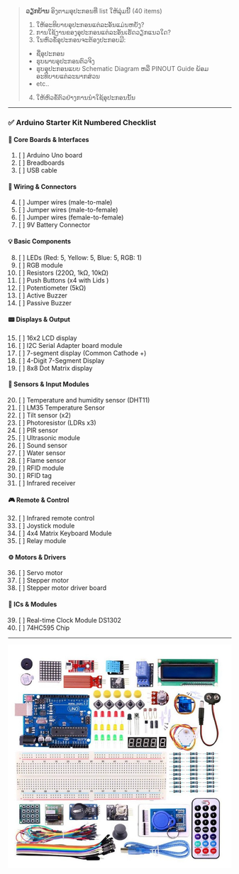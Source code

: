 > **ວຽກບ້ານ**
> ອິງຕາມອຸປະກອນທີ່ list ໃຫ້ລຸ່ມນີ້ (40 items)
> 1. ໃຫ້ອະທິບາຍອຸປະກອນແຕ່ລະອັນແມ່ນຫຍັງ? 
> 2. ການໃຊ້ງານຂອງອຸປະກອນແຕ່ລະອັນເຮັດວຽກແນວໃດ?
> 3. ໃນຫົວຂໍ້ອຸປະກອນຈະຕ້ອງປະກອບມີ: 
> 	- ຊື່ອຸປະກອນ
> 	- ຮູບພາບອຸປະກອນຕົວຈິງ
> 	- ຮູບອຸປະກອນແບບ Schematic Diagram ຫລື PINOUT Guide ພ້ອມອະທິບາຍແຕ່ລະພາກສ່ວນ
> 	- etc..
> 4. ໃຫ້ຫົວຂໍ້ຕົວຢ່າງການນຳໃຊ້ອຸປະກອນນັ້ນ
> 
---

### ✅ **Arduino Starter Kit Numbered Checklist**

#### 🔌 Core Boards & Interfaces

1. [ ] Arduino Uno board
2. [ ] Breadboards
3. [ ] USB cable

#### 🧵 Wiring & Connectors

4. [ ] Jumper wires (male-to-male)
5. [ ] Jumper wires (male-to-female)
6. [ ] Jumper wires (female-to-female)
7. [ ] 9V Battery Connector

#### 💡 Basic Components

8. [ ] LEDs (Red: 5, Yellow: 5, Blue: 5, RGB: 1)
9. [ ] RGB module
10. [ ] Resistors (220Ω, 1kΩ, 10kΩ)
11. [ ] Push Buttons (x4 with Lids )
12. [ ] Potentiometer (5kΩ)
13. [ ] Active Buzzer
14. [ ] Passive Buzzer

#### 📟 Displays & Output

15. [ ] 16x2 LCD display 
16. [ ] I2C Serial Adapter board module
17. [ ] 7-segment display (Common Cathode +)
18. [ ] 4-Digit 7-Segment Display
19. [ ] 8x8 Dot Matrix display

#### 📡 Sensors & Input Modules

20. [ ] Temperature and humidity sensor (DHT11)
21. [ ] LM35 Temperature Sensor
22. [ ] Tilt sensor (x2)
23. [ ] Photoresistor (LDRs x3)
24. [ ] PIR sensor
25. [ ] Ultrasonic module
26. [ ] Sound sensor
27. [ ] Water sensor
28. [ ] Flame sensor
29. [ ] RFID module
30. [ ] RFID tag
31. [ ] Infrared receiver

#### 🎮 Remote & Control

32. [ ] Infrared remote control
33. [ ] Joystick module
34. [ ] 4x4 Matrix Keyboard Module
35. [ ] Relay module

#### ⚙️ Motors & Drivers

36. [ ] Servo motor
37. [ ] Stepper motor
38. [ ] Stepper motor driver board

#### 🧠 ICs & Modules

39. [ ] Real-time Clock Module DS1302 
40. [ ] 74HC595 Chip

---
![Arduino Kit | 800](arduino-kit.jpg)
